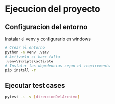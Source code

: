 # Ejecucion del proyecto
## Configuracion del entorno
Instalar el venv y configurarlo en windows
```bash
# Crear el entorno
python -m venv .venv
# Activarlo si hace falta
.venv\Scripts\activate
# Instalar las depedencias segun el requirements
pip install -r
```
## Ejecutar test cases
```bash
pytest -s -v [direccionDelArchivo]
```